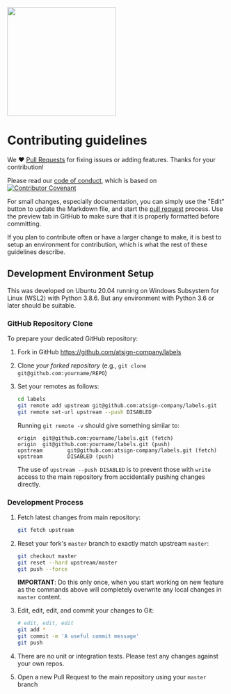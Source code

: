 <img width=250px src="https://atsign.dev/assets/img/atPlatform_logo_gray.svg?sanitize=true">

# Contributing guidelines

We :heart: [Pull Requests](https://help.github.com/articles/about-pull-requests/)
for fixing issues or adding features. Thanks for your contribution!

Please read our [code of conduct](code_of_conduct.md), which is based on
[![Contributor Covenant](https://img.shields.io/badge/Contributor%20Covenant-2.0-4baaaa.svg)](code_of_conduct.md)


For small changes, especially documentation, you can simply use the "Edit" button
to update the Markdown file, and start the
[pull request](https://help.github.com/articles/about-pull-requests/) process.
Use the preview tab in GitHub to make sure that it is properly
formatted before committing.

If you plan to contribute often or have a larger change to make, it is best to
setup an environment for contribution, which is what the rest of these guidelines
describe.

## Development Environment Setup

This was developed on Ubuntu 20.04 running on Windows Subsystem for Linux (WSL2)
with Python 3.8.6. But any environment with Python 3.6 or later should be suitable.

### GitHub Repository Clone

To prepare your dedicated GitHub repository:

1. Fork in GitHub https://github.com/atsign-company/labels
2. Clone *your forked repository* (e.g., `git clone git@github.com:yourname/REPO`)
3. Set your remotes as follows:

   ```sh
   cd labels
   git remote add upstream git@github.com:atsign-company/labels.git
   git remote set-url upstream --push DISABLED
   ```

   Running `git remote -v` should give something similar to:

   ```text
   origin  git@github.com:yourname/labels.git (fetch)
   origin  git@github.com:yourname/labels.git (push)
   upstream        git@github.com:atsign-company/labels.git (fetch)
   upstream        DISABLED (push)
   ```

   The use of `upstream --push DISABLED` is to prevent those
   with `write` access to the main repository from accidentally pushing changes
   directly.
   
### Development Process

1. Fetch latest changes from main repository:

   ```sh
   git fetch upstream
   ```

1. Reset your fork's `master` branch to exactly match upstream `master`:

   ```sh
   git checkout master
   git reset --hard upstream/master
   git push --force
   ```

   **IMPORTANT**: Do this only once, when you start working on new feature as
   the commands above will completely overwrite any local changes in `master` content.
1. Edit, edit, edit, and commit your changes to Git:

   ```sh
   # edit, edit, edit
   git add *
   git commit -m 'A useful commit message'
   git push
   ```

1. There are no unit or integration tests. Please test any changes against your
own repos.

1. Open a new Pull Request to the main repository using your `master` branch